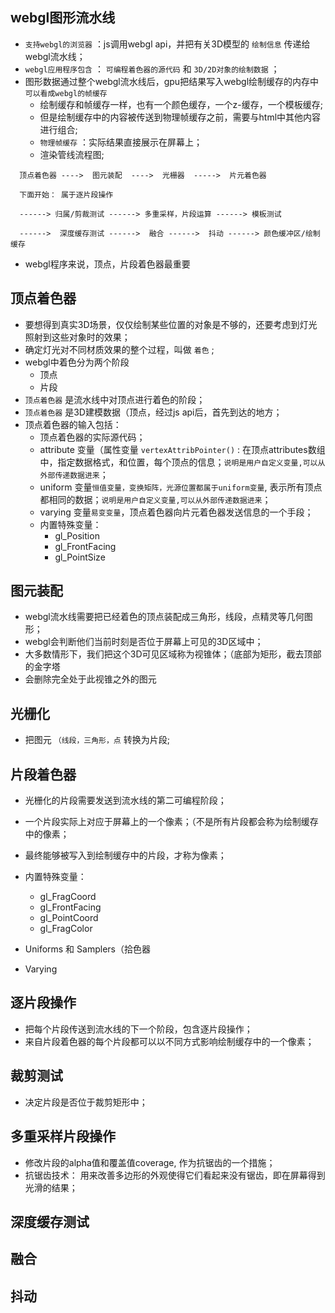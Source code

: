 ## webgl图形流水线

* `支持webgl的浏览器` ：js调用webgl api，并把有关3D模型的 `绘制信息` 传递给webgl流水线；
* `webgl应用程序包含` ： `可编程着色器的源代码` 和 `3D/2D对象的绘制数据` ；
* 图形数据通过整个webgl流水线后，gpu把结果写入webgl绘制缓存的内存中 `可以看成webgl的帧缓存`
  + 绘制缓存和帧缓存一样，也有一个颜色缓存，一个z-缓存，一个模板缓存; 
  + 但是绘制缓存中的内容被传送到物理帧缓存之前，需要与html中其他内容进行组合; 
  + `物理帧缓存` ：实际结果直接展示在屏幕上；
  + 渲染管线流程图; 

``` 
  顶点着色器 ---->  图元装配  ---->  光栅器  ----->  片元着色器

  下面开始： 属于逐片段操作

  ------> 归属/剪裁测试 ------> 多重采样，片段运算 ------> 模板测试 
  
  ------>  深度缓存测试 ------>  融合 ------>  抖动 ------> 颜色缓冲区/绘制缓存
```

  + webgl程序来说，顶点，片段着色器最重要

## 顶点着色器

* 要想得到真实3D场景，仅仅绘制某些位置的对象是不够的，还要考虑到灯光照射到这些对象时的效果；
* 确定灯光对不同材质效果的整个过程，叫做 `着色` ; 
* webgl中着色分为两个阶段
  + 顶点
  + 片段
* `顶点着色器` 是流水线中对顶点进行着色的阶段；
* `顶点着色器` 是3D建模数据（顶点，经过js api后，首先到达的地方；
* 顶点着色器的输入包括：
  + 顶点着色器的实际源代码；
  + attribute 变量（属性变量 `vertexAttribPointer()` : 在顶点attributes数组中，指定数据格式，和位置，每个顶点的信息；`说明是用户自定义变量,可以从外部传递数据进来`；
  + uniform 变量`恒值变量，变换矩阵，光源位置都属于uniform变量`, 表示所有顶点都相同的数据；`说明是用户自定义变量,可以从外部传递数据进来`；
  + varying 变量`易变变量`，顶点着色器向片元着色器发送信息的一个手段；
  + 内置特殊变量：
    - gl_Position
    - gl_FrontFacing
    - gl_PointSize

## 图元装配

* webgl流水线需要把已经着色的顶点装配成三角形，线段，点精灵等几何图形；
* webgl会判断他们当前时刻是否位于屏幕上可见的3D区域中；
* 大多数情形下，我们把这个3D可见区域称为视锥体；（底部为矩形，截去顶部的金字塔
* 会删除完全处于此视锥之外的图元

## 光栅化

* 把图元 `（线段，三角形，点` 转换为片段; 

## 片段着色器

* 光栅化的片段需要发送到流水线的第二可编程阶段；
* 一个片段实际上对应于屏幕上的一个像素；（不是所有片段都会称为绘制缓存中的像素；
* 最终能够被写入到绘制缓存中的片段，才称为像素；
* 内置特殊变量：
  + gl_FragCoord
  + gl_FrontFacing
  + gl_PointCoord
  + gl_FragColor
  
* Uniforms 和 Samplers（拾色器
* Varying

## 逐片段操作

* 把每个片段传送到流水线的下一个阶段，包含逐片段操作；
* 来自片段着色器的每个片段都可以以不同方式影响绘制缓存中的一个像素；

## 裁剪测试

* 决定片段是否位于裁剪矩形中；

## 多重采样片段操作

* 修改片段的alpha值和覆盖值coverage, 作为抗锯齿的一个措施；
* 抗锯齿技术： 用来改善多边形的外观使得它们看起来没有锯齿，即在屏幕得到光滑的结果；

## 深度缓存测试

## 融合

## 抖动
